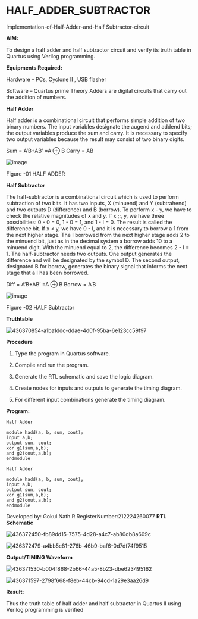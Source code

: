 # HALF_ADDER_SUBTRACTOR

Implementation-of-Half-Adder-and-Half Subtractor-circuit

**AIM:**

To design a half adder and half subtractor circuit and verify its truth table in Quartus using Verilog programming.

**Equipments Required:**

Hardware – PCs, Cyclone II , USB flasher 

Software – Quartus prime Theory Adders are digital circuits that carry out the addition of numbers.

**Half Adder**

Half adder is a combinational circuit that performs simple addition of two binary numbers. The input variables designate the augend and addend bits; the output variables produce the sum and carry. It is necessary to specify two output variables because the result may consist of two binary digits.

Sum = A’B+AB’ =A ⊕ B Carry = AB

![image](https://github.com/naavaneetha/HALF_ADDER_SUBTRACTOR/assets/154305477/bd4a0b2c-cdbc-4184-ab08-81578f121e1f)

Figure -01 HALF ADDER

**Half Subtractor**

The half-subtractor is a combinational circuit which is used to perform subtraction of two bits. It has two inputs, X (minuend) and Y (subtrahend) and two outputs D (difference) and B (borrow). To perform x - y, we have to check the relative magnitudes of x and y. If x ;;, y, we have three possibilities: 0 - 0 = 0, 1 - 0 = 1, and 1 - I = 0. The result is called the difference bit. If x < y, we have 0 - I, and it is necessary to borrow a 1 from the next higher stage. The I borrowed from the next higher stage adds 2 to the minuend bit, just as in the decimal system a borrow adds 10 to a minuend digit. With the minuend equal to 2, the difference becomes 2 - I = 1. The half-subtractor needs two outputs. One output generates the difference and will be designated by the symbol D. The second output, designated B for borrow, generates the binary signal that informs the next stage that a I has been borrowed. 

Diff = A’B+AB’ =A ⊕ B
Borrow = A’B

 ![image](https://github.com/naavaneetha/HALF_ADDER_SUBTRACTOR/assets/154305477/d76b099c-513f-4e7c-843a-e2fd028a531a)

Figure -02 HALF Subtractor

**Truthtable**

![436370854-a1ba1ddc-ddae-4d0f-95ba-6e123cc59f97](https://github.com/user-attachments/assets/49a0b6c9-b823-4a7b-8c83-da1ef043db8f)

**Procedure**

1.	Type the program in Quartus software.

2.	Compile and run the program.

3.	Generate the RTL schematic and save the logic diagram.

4.	Create nodes for inputs and outputs to generate the timing diagram.

5.	For different input combinations generate the timing diagram.


**Program:**
```
Half Adder

module hadd(a, b, sum, cout);
input a,b;
output sum, cout;
xor g1(sum,a,b);
and g2(cout,a,b);
endmodule

Half Adder

module hadd(a, b, sum, cout);
input a,b;
output sum, cout;
xor g1(sum,a,b);
and g2(cout,a,b);
endmodule
```
Developed by: Gokul Nath R
RegisterNumber:212224260077
**RTL Schematic**

![436372450-fb89dd15-7575-4d28-a4c7-ab80db8a609c](https://github.com/user-attachments/assets/4f548ca3-bc42-4225-a3fb-fef30cff0fb7)

![436372479-a4bb5c81-276b-46b9-baf6-0d7df74f9515](https://github.com/user-attachments/assets/8b4f79c8-014e-46ce-8ecc-4b6e6084c90d)

**Output/TIMING Waveform**

![436371530-b004f868-2b66-44a5-8b23-dbe623495162](https://github.com/user-attachments/assets/72b9468e-36d0-489a-87ad-642ab057c332)

![436371597-2798f668-f8eb-44cb-94cd-1a29e3aa26d9](https://github.com/user-attachments/assets/ccbb95f1-2714-4ffb-ade9-0cd82d70c2bc)

**Result:**

Thus the truth table of half adder and half subtractor in Quartus II using Verilog programming is verified
